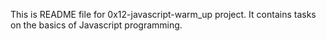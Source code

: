 This is README file for 0x12-javascript-warm_up project.
It contains tasks on the basics of Javascript programming.
